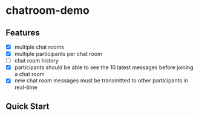 # chatroom-demo

## Features 
- [x] multiple chat rooms
- [x] multiple participants per chat room
- [ ] chat room history
- [x] participants should be able to see the 10 latest messages before joining a chat room
- [x] new chat room messages must be transmitted to other participants in real-time

## Quick Start